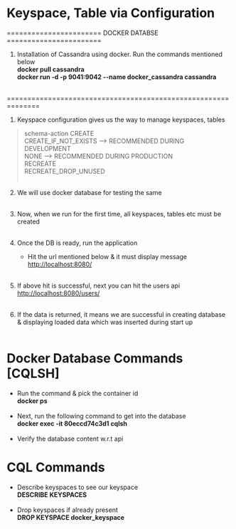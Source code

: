 # Keyspace, Table via Configuration

======================= DOCKER DATABSE =======================
1. Installation of Cassandra using docker. Run the commands mentioned below <br>
	<b> docker pull cassandra <br>
		docker run -d -p 9041:9042 --name docker_cassandra cassandra </b> <br><br>

==============================================================

1. Keyspace configuration gives us the way to manage keyspaces, tables
> schema-action
	CREATE <br>
	CREATE_IF_NOT_EXISTS  --> RECOMMENDED DURING DEVELOPMENT<br>
	NONE				  --> RECOMMENDED DURING PRODUCTION<br>
	RECREATE<br>
	RECREATE_DROP_UNUSED
<br><br>

2. We will use docker database for testing the same
<br><br>

3. Now, when we run for the first time, all keyspaces, tables etc must be created
<br><br>

4. Once the DB is ready, run the application <br>
	- Hit the url mentioned below & it must display message <br>
	<a href="http://localhost:8080/">http://localhost:8080/</a>
<br><br>

5. If above hit is successful, next you can hit the users api <br>
	<a href="http://localhost:8080/users">http://localhost:8080/users/</a>
<br><br>

6. If the data is returned, it means we are successful in creating database 
& displaying loaded data which was inserted during start up
<br><br>

# Docker Database Commands [CQLSH]
- Run the command & pick the container id <br>
<b> docker ps </b>
<br><br>
- Next, run the following command to get into the database <br>
<b> docker exec -it 80eccd74c3d1  cqlsh </b>
<br><br>
- Verify the database content w.r.t api

# CQL Commands
- Describe keyspaces to see our keyspace <br>
<b> DESCRIBE KEYSPACES </b>
<br><br>
- Drop keyspaces if already present <br>
<b> DROP KEYSPACE docker_keyspace </b>